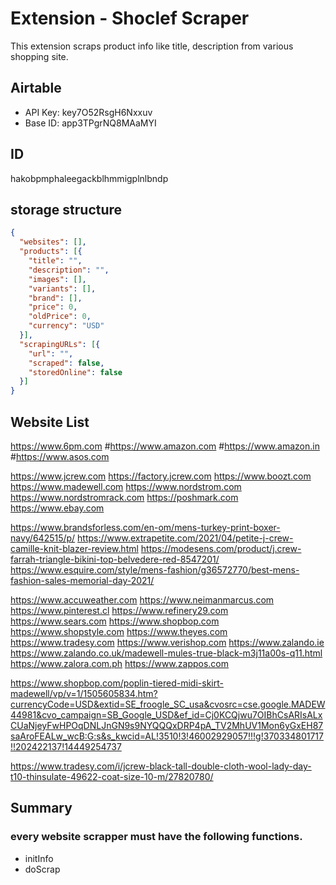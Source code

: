 # Extension - Shoclef Scraper

This extension scraps product info like title, description from various shopping site.


## Airtable
- API Key: key7O52RsgH6Nxxuv
- Base ID: app3TPgrNQ8MAaMYI

## ID
hakobpmphaleegackblhmmigplnlbndp

## storage structure

```json
{
  "websites": [],
  "products": [{
    "title": "",
    "description": "",
    "images": [],
    "variants": [],
    "brand": [],
    "price": 0,
    "oldPrice": 0,
    "currency": "USD"
  }],
  "scrapingURLs": [{
    "url": "",
    "scraped": false,
    "storedOnline": false
  }]
}
```


## Website List

https://www.6pm.com
#https://www.amazon.com
#https://www.amazon.in
#https://www.asos.com

https://www.jcrew.com
https://factory.jcrew.com
https://www.boozt.com
https://www.madewell.com
https://www.nordstrom.com
https://www.nordstromrack.com
https://poshmark.com
https://www.ebay.com



https://www.brandsforless.com/en-om/mens-turkey-print-boxer-navy/642515/p/
https://www.extrapetite.com/2021/04/petite-j-crew-camille-knit-blazer-review.html
https://modesens.com/product/j.crew-farrah-triangle-bikini-top-belvedere-red-8547201/
https://www.esquire.com/style/mens-fashion/g36572770/best-mens-fashion-sales-memorial-day-2021/

https://www.accuweather.com
https://www.neimanmarcus.com
https://www.pinterest.cl
https://www.refinery29.com
https://www.sears.com
https://www.shopbop.com 
https://www.shopstyle.com
https://www.theyes.com
https://www.tradesy.com
https://www.verishop.com
https://www.zalando.ie
https://www.zalando.co.uk/madewell-mules-true-black-m3j11a00s-q11.html
https://www.zalora.com.ph
https://www.zappos.com


https://www.shopbop.com/poplin-tiered-midi-skirt-madewell/vp/v=1/1505605834.htm?currencyCode=USD&extid=SE_froogle_SC_usa&cvosrc=cse.google.MADEW44981&cvo_campaign=SB_Google_USD&ef_id=Cj0KCQjwu7OIBhCsARIsALxCUaNjeyFwHPOqDNLJnGN9s9NYQQQxDRP4pA_TV2MhUV1Mon6yGxEH87saAroFEALw_wcB:G:s&s_kwcid=AL!3510!3!46002929057!!!g!370334801717!!202422137!14449254737

https://www.tradesy.com/i/jcrew-black-tall-double-cloth-wool-lady-day-t10-thinsulate-49622-coat-size-10-m/27820780/



## Summary
### every website scrapper must have the following functions.

- initInfo
- doScrap



